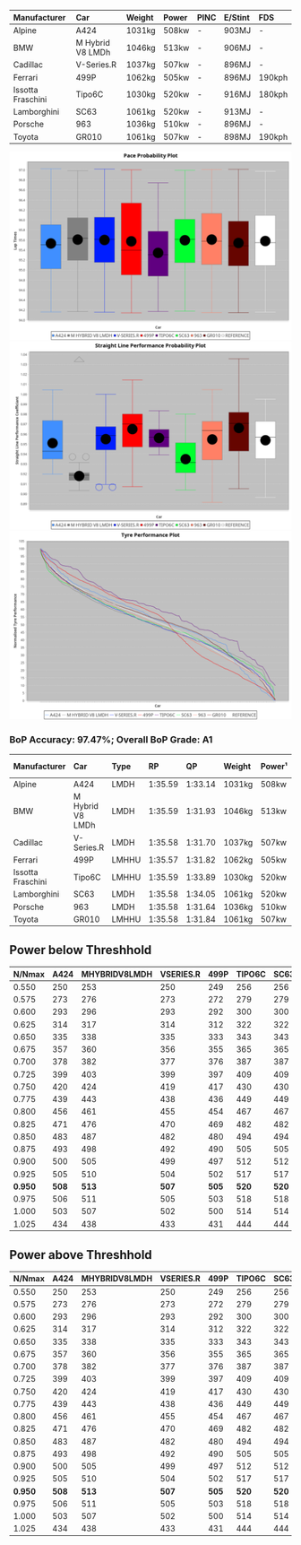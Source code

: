 |Manufacturer|Car|Weight|Power|PINC|E/Stint|FDS|
|:-|:-|:-|:-|:-|:-|:-|
|Alpine|A424|1031kg|508kw|-|903MJ|-|
|BMW|M Hybrid V8 LMDh|1046kg|513kw|-|906MJ|-|
|Cadillac|V-Series.R|1037kg|507kw|-|896MJ|-|
|Ferrari|499P|1062kg|505kw|-|896MJ|190kph|
|Issotta Fraschini|Tipo6C|1030kg|520kw|-|916MJ|180kph|
|Lamborghini|SC63|1061kg|520kw|-|913MJ|-|
|Porsche|963|1036kg|510kw|-|896MJ|-|
|Toyota|GR010|1061kg|507kw|-|898MJ|190kph|

![PACECHART](./IMG/AUTO.png)
![STRAIGHTLINEPERFORMANCECHART](./IMG/AUTO_sp.png)
![TYREPERFORMANCECHART](./IMG/AUTO_tw.png)

### BoP Accuracy: 97.47%; Overall BoP Grade: A1
|Manufacturer|Car|Type|RP|QP|Weight|Power¹|Threshhold|PINC|Power²|E/Stint|AVG Vmax|FDS|RDLC|L/Stint|BOP-Grade|ModelAccuracy|ModelPoints|Match%|
|:-|:-|:-|:-|:-|:-|:-|:-|:-|:-|:-|:-|:-|:-|:-|:-|:-|:-|:-|
|Alpine|A424|LMDH|1:35.59|1:33.14|1031kg|508kw|0.0kph|-|508kw|903MJ|294.58kph|-|1.03|37|~A1|81.15%|521|100.00%|
|BMW|M Hybrid V8 LMDh|LMDH|1:35.59|1:31.93|1046kg|513kw|0.0kph|-|513kw|906MJ|290.33kph|-|1.02|37|~A1|98.60%|1690|100.00%|
|Cadillac|V-Series.R|LMDH|1:35.58|1:31.70|1037kg|507kw|0.0kph|-|507kw|896MJ|294.46kph|-|1.02|37|~A1|91.10%|1770|97.54%|
|Ferrari|499P|LMHHU|1:35.57|1:31.82|1062kg|505kw|0.0kph|-|505kw|896MJ|295.42kph|190kph|1.03|37|~A1|84.26%|2292|100.00%|
|Issotta Fraschini|Tipo6C|LMHHU|1:35.59|1:33.89|1030kg|520kw|0.0kph|-|520kw|916MJ|296.28kph|180kph|1.08|37|+A2|66.67%|96|90.35%|
|Lamborghini|SC63|LMDH|1:35.58|1:34.05|1061kg|520kw|0.0kph|-|520kw|913MJ|291.88kph|-|1.03|37|+A2|96.77%|419|91.86%|
|Porsche|963|LMDH|1:35.58|1:31.64|1036kg|510kw|0.0kph|-|510kw|896MJ|295.12kph|-|1.02|37|~A1|93.14%|5746|100.00%|
|Toyota|GR010|LMHHU|1:35.58|1:31.84|1061kg|507kw|0.0kph|-|507kw|898MJ|295.78kph|190kph|1.03|37|~A1|87.37%|3154|100.00%|

## Power below Threshhold
|N/Nmax|A424|MHYBRIDV8LMDH|VSERIES.R|499P|TIPO6C|SC63|963|GR010|
|:-|:-|:-|:-|:-|:-|:-|:-|:-|
|0.550|250|253|250|249|256|256|251|250|
|0.575|273|276|273|272|279|279|274|273|
|0.600|293|296|293|292|300|300|295|293|
|0.625|314|317|314|312|322|322|316|314|
|0.650|335|338|335|333|343|343|337|335|
|0.675|357|360|356|355|365|365|358|356|
|0.700|378|382|377|376|387|387|380|377|
|0.725|399|403|399|397|409|409|401|399|
|0.750|420|424|419|417|430|430|422|419|
|0.775|439|443|438|436|449|449|441|438|
|0.800|456|461|455|454|467|467|458|455|
|0.825|471|476|470|469|482|482|473|470|
|0.850|483|487|482|480|494|494|485|482|
|0.875|493|498|492|490|505|505|495|492|
|0.900|500|505|499|497|512|512|502|499|
|0.925|505|510|504|502|517|517|507|504|
|**0.950**|**508**|**513**|**507**|**505**|**520**|**520**|**510**|**507**|
|0.975|506|511|505|503|518|518|508|505|
|1.000|503|507|502|500|514|514|505|502|
|1.025|434|438|433|431|444|444|436|433|

## Power above Threshhold
|N/Nmax|A424|MHYBRIDV8LMDH|VSERIES.R|499P|TIPO6C|SC63|963|GR010|
|:-|:-|:-|:-|:-|:-|:-|:-|:-|
|0.550|250|253|250|249|256|256|251|250|
|0.575|273|276|273|272|279|279|274|273|
|0.600|293|296|293|292|300|300|295|293|
|0.625|314|317|314|312|322|322|316|314|
|0.650|335|338|335|333|343|343|337|335|
|0.675|357|360|356|355|365|365|358|356|
|0.700|378|382|377|376|387|387|380|377|
|0.725|399|403|399|397|409|409|401|399|
|0.750|420|424|419|417|430|430|422|419|
|0.775|439|443|438|436|449|449|441|438|
|0.800|456|461|455|454|467|467|458|455|
|0.825|471|476|470|469|482|482|473|470|
|0.850|483|487|482|480|494|494|485|482|
|0.875|493|498|492|490|505|505|495|492|
|0.900|500|505|499|497|512|512|502|499|
|0.925|505|510|504|502|517|517|507|504|
|**0.950**|**508**|**513**|**507**|**505**|**520**|**520**|**510**|**507**|
|0.975|506|511|505|503|518|518|508|505|
|1.000|503|507|502|500|514|514|505|502|
|1.025|434|438|433|431|444|444|436|433|
